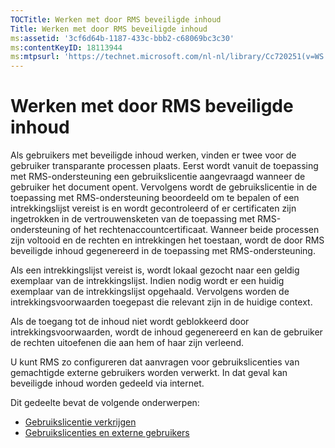 ```yaml
---
TOCTitle: Werken met door RMS beveiligde inhoud
Title: Werken met door RMS beveiligde inhoud
ms:assetid: '3cf6d64b-1187-433c-bbb2-c68069bc3c30'
ms:contentKeyID: 18113944
ms:mtpsurl: 'https://technet.microsoft.com/nl-nl/library/Cc720251(v=WS.10)'
---
```


Werken met door RMS beveiligde inhoud
=====================================

Als gebruikers met beveiligde inhoud werken, vinden er twee voor de gebruiker transparante processen plaats. Eerst wordt vanuit de toepassing met RMS-ondersteuning een gebruikslicentie aangevraagd wanneer de gebruiker het document opent. Vervolgens wordt de gebruikslicentie in de toepassing met RMS-ondersteuning beoordeeld om te bepalen of een intrekkingslijst vereist is en wordt gecontroleerd of er certificaten zijn ingetrokken in de vertrouwensketen van de toepassing met RMS-ondersteuning of het rechtenaccountcertificaat. Wanneer beide processen zijn voltooid en de rechten en intrekkingen het toestaan, wordt de door RMS beveiligde inhoud gegenereerd in de toepassing met RMS-ondersteuning.

Als een intrekkingslijst vereist is, wordt lokaal gezocht naar een geldig exemplaar van de intrekkingslijst. Indien nodig wordt er een huidig exemplaar van de intrekkingslijst opgehaald. Vervolgens worden de intrekkingsvoorwaarden toegepast die relevant zijn in de huidige context.

Als de toegang tot de inhoud niet wordt geblokkeerd door intrekkingsvoorwaarden, wordt de inhoud gegenereerd en kan de gebruiker de rechten uitoefenen die aan hem of haar zijn verleend.

U kunt RMS zo configureren dat aanvragen voor gebruikslicenties van gemachtigde externe gebruikers worden verwerkt. In dat geval kan beveiligde inhoud worden gedeeld via internet.

Dit gedeelte bevat de volgende onderwerpen:

-   [Gebruikslicentie verkrijgen](https://technet.microsoft.com/0b6cde34-418a-4dee-9d27-b65b93b535ac)
-   [Gebruikslicenties en externe gebruikers](https://technet.microsoft.com/02db9bda-180e-438f-863d-26252083a471)

